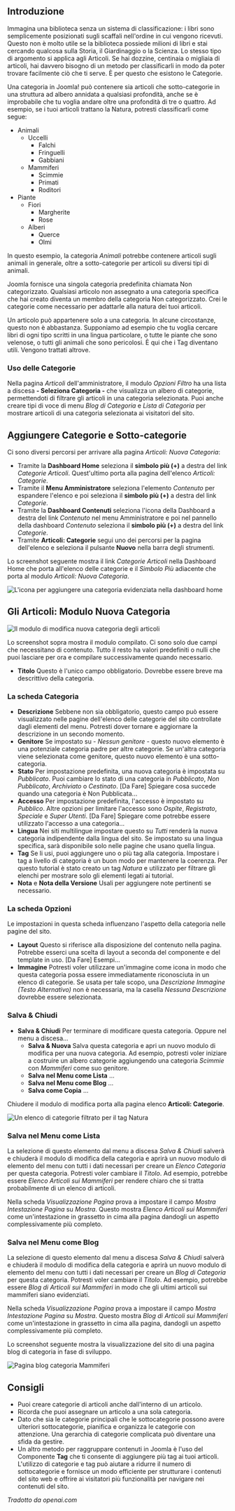<!-- Filename: J4.x:Create_and_Manage_Article_Categories / Display title: Articoli: Categorie  -->

## Introduzione

Immagina una biblioteca senza un sistema di classificazione: i libri sono semplicemente posizionati sugli scaffali nell'ordine in cui vengono ricevuti. Questo non è molto utile se la biblioteca possiede milioni di libri e stai cercando qualcosa sulla Storia, il Giardinaggio o la Scienza. Lo stesso tipo di argomento si applica agli Articoli. Se hai dozzine, centinaia o migliaia di articoli, hai davvero bisogno di un metodo per classificarli in modo da poter trovare facilmente ciò che ti serve. È per questo che esistono le Categorie.

Una categoria in Joomla! può contenere sia articoli che sotto-categorie in una struttura ad albero annidata a qualsiasi profondità, anche se è improbabile che tu voglia andare oltre una profondità di tre o quattro. Ad esempio, se i tuoi articoli trattano la Natura, potresti classificarli come segue:

- Animali
  - Uccelli
    - Falchi
    - Fringuelli
    - Gabbiani
  - Mammiferi
    - Scimmie
    - Primati
    - Roditori
- Piante
  - Fiori
    - Margherite
    - Rose
  - Alberi
    - Querce
    - Olmi

In questo esempio, la categoria *Animali* potrebbe contenere articoli sugli animali in generale, oltre a sotto-categorie per articoli su diversi tipi di animali.

Joomla fornisce una singola categoria predefinita chiamata Non categorizzato. Qualsiasi articolo non assegnato a una categoria specifica che hai creato diventa un membro della categoria Non categorizzato. Crei le categorie come necessario per adattarle alla natura dei tuoi articoli.

Un articolo può appartenere solo a una categoria. In alcune circostanze, questo non è abbastanza. Supponiamo ad esempio che tu voglia cercare libri di ogni tipo scritti in una lingua particolare, o tutte le piante che sono velenose, o tutti gli animali che sono pericolosi. È qui che i Tag diventano utili. Vengono trattati altrove.

### Uso delle Categorie

Nella pagina *Articoli* dell'amministratore, il modulo *Opzioni Filtro* ha una lista a discesa **- Seleziona Categoria -** che visualizza un albero di categorie, permettendoti di filtrare gli articoli in una categoria selezionata. Puoi anche creare tipi di voce di menu *Blog di Categoria* e *Lista di Categoria* per mostrare articoli di una categoria selezionata ai visitatori del sito.

## Aggiungere Categorie e Sotto-categorie

Ci sono diversi percorsi per arrivare alla pagina *Articoli: Nuova Categoria*:

- Tramite la **Dashboard Home** seleziona il **simbolo più (+)** a destra del 
  link *Categorie Articoli*. Quest'ultimo porta alla pagina dell'elenco 
  *Articoli: Categorie*.
- Tramite il **Menu Amministratore** seleziona l'elemento *Contenuto* per 
  espandere l'elenco e poi seleziona il **simbolo più (+)** a destra del link 
  *Categorie*.
- Tramite la **Dashboard Contenuti** seleziona l'icona della Dashboard a destra
  del link *Contenuto* nel menu Amministratore e poi nel pannello della 
  dashboard *Contenuto* seleziona il **simbolo più (+)** a destra del link 
  *Categorie*.
- Tramite **Articoli: Categorie** segui uno dei percorsi per la pagina 
  dell'elenco e seleziona il pulsante **Nuovo** nella barra degli strumenti.

Lo screenshot seguente mostra il link *Categorie Articoli* nella Dashboard Home 
che porta all'elenco delle categorie e il *Simbolo Più* adiacente che porta al
modulo *Articoli: Nuova Categoria*.

![L'icona per aggiungere una categoria evidenziata nella dashboard home](../../../en/images/articles/category-add-via-home-dashboard.png)

## Gli Articoli: Modulo Nuova Categoria

![Il modulo di modifica nuova categoria degli articoli](../../../en/images/getting-started/article-category-edit.png)

Lo screenshot sopra mostra il modulo compilato. Ci sono solo due campi che necessitano di contenuto. Tutto il resto ha valori predefiniti o nulli che puoi lasciare per ora e compilare successivamente quando necessario.

- **Titolo** Questo è l'unico campo obbligatorio. Dovrebbe essere breve ma descrittivo della categoria.

### La scheda Categoria

- **Descrizione** Sebbene non sia obbligatorio, questo campo può essere visualizzato nelle pagine dell'elenco delle categorie del sito controllate dagli elementi del menu. Potresti dover tornare e aggiornare la descrizione in un secondo momento.
- **Genitore** Se impostato su *- Nessun genitore -* questo nuovo elemento è una potenziale categoria padre per altre categorie. Se un'altra categoria viene selezionata come genitore, questo nuovo elemento è una sotto-categoria.
- **Stato** Per impostazione predefinita, una nuova categoria è impostata su *Pubblicato*. Puoi cambiare lo stato di una categoria in *Pubblicato*, *Non Pubblicato*, *Archiviato* o *Cestinato*. [Da Fare] Spiegare cosa succede quando una categoria è Non Pubblicata...
- **Accesso** Per impostazione predefinita, l'accesso è impostato su *Pubblico*. Altre opzioni per limitare l'accesso sono *Ospite*, *Registrato*, *Speciale* e *Super Utenti*. [Da Fare] Spiegare come potrebbe essere utilizzato l'accesso a una categoria...
- **Lingua** Nei siti multilingue impostare questo su *Tutti* renderà la nuova categoria indipendente dalla lingua del sito. Se impostato su una lingua specifica, sarà disponibile solo nelle pagine che usano quella lingua.
- **Tag** Se li usi, puoi aggiungere uno o più tag alla categoria. Impostare i tag a livello di categoria è un buon modo per mantenere la coerenza. Per questo tutorial è stato creato un tag *Natura* e utilizzato per filtrare gli elenchi per mostrare solo gli elementi legati ai tutorial.
- **Nota** e **Nota della Versione** Usali per aggiungere note pertinenti se necessario.

### La scheda Opzioni

Le impostazioni in questa scheda influenzano l'aspetto della categoria nelle pagine del sito.

- **Layout** Questo si riferisce alla disposizione del contenuto nella pagina. Potrebbe esserci una scelta di layout a seconda del componente e del template in uso. [Da Fare] Esempi...
- **Immagine** Potresti voler utilizzare un'immagine come icona in modo che questa categoria possa essere immediatamente riconosciuta in un elenco di categorie. Se usata per tale scopo, una *Descrizione Immagine (Testo Alternativo)* non è necessaria, ma la casella *Nessuna Descrizione* dovrebbe essere selezionata.

### Salva & Chiudi

- **Salva & Chiudi** Per terminare di modificare questa categoria. Oppure nel menu a discesa...
  - **Salva & Nuova** Salva questa categoria e apri un nuovo modulo di modifica per una nuova categoria. Ad esempio, potresti voler iniziare a costruire un albero categorie aggiungendo una categoria *Scimmie* con *Mammiferi* come suo genitore.
  - **Salva nel Menu come Lista** ...
  - **Salva nel Menu come Blog** ...
  - **Salva come Copia** ...

Chiudere il modulo di modifica porta alla pagina elenco **Articoli: Categorie**.

![Un elenco di categorie filtrato per il tag Natura](../../../en/images/articles/categories-list.png)

### Salva nel Menu come Lista

La selezione di questo elemento dal menu a discesa *Salva & Chiudi* salverà e chiuderà il modulo di modifica della categoria e aprirà un nuovo modulo di elemento del menu con tutti i dati necessari per creare un *Elenco Categoria* per questa categoria. Potresti voler cambiare il *Titolo*. Ad esempio, potrebbe essere *Elenco Articoli sui Mammiferi* per rendere chiaro che si tratta probabilmente di un elenco di articoli.

Nella scheda *Visualizzazione Pagina* prova a impostare il campo *Mostra Intestazione Pagina* su *Mostra*. Questo mostra *Elenco Articoli sui Mammiferi* come un'intestazione in grassetto in cima alla pagina dandogli un aspetto complessivamente più completo.

### Salva nel Menu come Blog

La selezione di questo elemento dal menu a discesa *Salva & Chiudi* salverà e chiuderà il modulo di modifica della categoria e aprirà un nuovo modulo di elemento del menu con tutti i dati necessari per creare un *Blog di Categoria* per questa categoria. Potresti voler cambiare il *Titolo*. Ad esempio, potrebbe essere *Blog di Articoli sui Mammiferi* in modo che gli ultimi articoli sui mammiferi siano evidenziati.

Nella scheda *Visualizzazione Pagina* prova a impostare il campo *Mostra Intestazione Pagina* su *Mostra*. Questo mostra *Blog di Articoli sui Mammiferi* come un'intestazione in grassetto in cima alla pagina, dandogli un aspetto complessivamente più completo.

Lo screenshot seguente mostra la visualizzazione del sito di una pagina blog di categoria in fase di sviluppo.

![Pagina blog categoria Mammiferi](../../../en/images/articles/article-mammals-articles-blog-site-view.png)

## Consigli

- Puoi creare categorie di articoli anche dall'interno di un articolo.
- Ricorda che puoi assegnare un articolo a una sola categoria.
- Dato che sia le categorie principali che le sottocategorie possono avere ulteriori sottocategorie, pianifica e organizza le categorie con attenzione. Una gerarchia di categorie complicata può diventare una sfida da gestire.
- Un altro metodo per raggruppare contenuti in Joomla è l'uso del Componente **Tag** che ti consente di aggiungere più tag ai tuoi articoli. L'utilizzo di categorie e tag può aiutare a ridurre il numero di sottocategorie e fornisce un modo efficiente per strutturare i contenuti del sito web e offrire ai visitatori più funzionalità per navigare nei contenuti del sito.

*Tradotto da openai.com*

